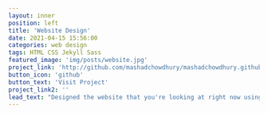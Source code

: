 ```yaml
---
layout: inner
position: left
title: 'Website Design'
date: 2021-04-15 15:56:00
categories: web design
tags: HTML CSS Jekyll Sass
featured_image: 'img/posts/website.jpg'
project_link: 'http://github.com/mashadchowdhury/mashadchowdhury.github.io'
button_icon: 'github'
button_text: 'Visit Project'
project_link2: ''
lead_text: "Designed the website that you're looking at right now using Jekyll and Github"
---
```

